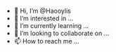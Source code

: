 - 👋 Hi, I’m @Haooylis
- 👀 I’m interested in ...
- 🌱 I’m currently learning ...
- 💞️ I’m looking to collaborate on ...
- 📫 How to reach me ...

<!---
Haooylis/Haooylis is a ✨ special ✨ repository because its `README.md` (this file) appears on your GitHub profile.
You can click the Preview link to take a look at your changes.
--->
